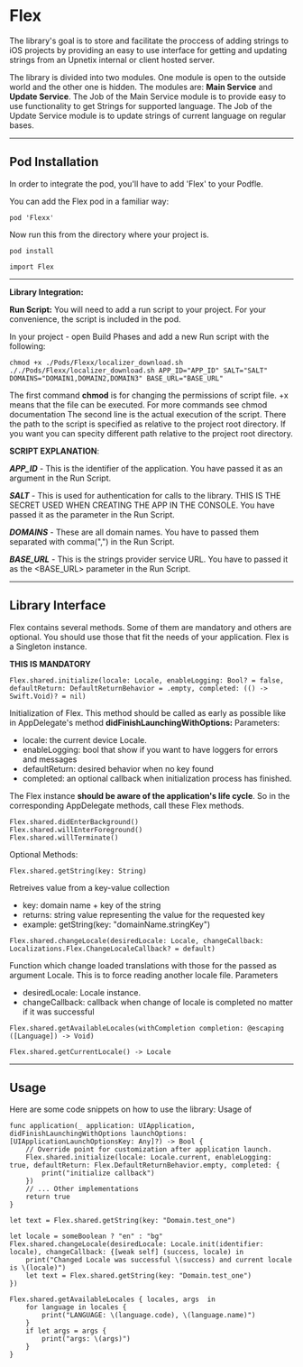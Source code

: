 Flex
===================
The library's goal is to store and facilitate the proccess of adding strings to iOS projects by providing an easy to use interface for getting and updating strings from an Upnetix internal or client hosted server.


The library is divided into two modules. One module is open to the outside world and the other one is hidden. The modules are: **Main Service** and **Update Service**.
The Job of the Main Service module is to provide easy to use functionality to get Strings for supported language.
The Job of the Update Service module is to update strings of current language on regular bases.

----------
Pod Installation
-------------

In order to integrate the pod, you'll have to add 'Flex' to your Podfle.

You can add the Flex pod in a familiar way:
```
pod 'Flexx'
```

Now run this from the directory where your project is.
```
pod install
```

```
import Flex
```
----------

**Library Integration:**

**Run Script:**
You will need to add a run script to your project. For your convenience, the script is included in the pod.

In your project - open Build Phases and add a new Run script with the following:
```
chmod +x ./Pods/Flexx/localizer_download.sh
././Pods/Flexx/localizer_download.sh APP_ID="APP_ID" SALT="SALT" DOMAINS="DOMAIN1,DOMAIN2,DOMAIN3" BASE_URL="BASE_URL"
```

The first command **chmod** is for changing the permissions of script file. +x means that the file can be executed. For more commands see chmod documentation
The second line is the actual execution of the script. There the path to the script is specified as relative to the project root directory. If you want you can specity different path relative to the project root directory.

**SCRIPT EXPLANATION**:

***APP_ID*** - This is the identifier of the application. You have passed it as an argument in the Run Script.

***SALT*** - This is used for authentication for calls to the library. THIS IS THE SECRET USED WHEN CREATING THE APP IN THE CONSOLE. You have passed it as the <Secret> parameter in the Run Script.

***DOMAINS*** - These are all domain names. You have to passed them separated with comma(",") in the Run Script.

***BASE_URL*** - This is the strings provider service URL. You have to passed it as the <BASE_URL> parameter in the Run Script.

-------------

Library Interface
-------------

Flex contains several methods. Some of them are mandatory and others are optional. You should use those that fit the needs of your application. Flex is a Singleton instance.

**THIS IS MANDATORY**
```
Flex.shared.initialize(locale: Locale, enableLogging: Bool? = false, defaultReturn: DefaultReturnBehavior = .empty, completed: (() -> Swift.Void)? = nil)
```
Initialization of Flex. This method should be called as early as possible like in AppDelegate's method **didFinishLaunchingWithOptions:**
Parameters:

- locale: the current device Locale.
- enableLogging: bool that show if you want to have loggers for errors and messages
- defaultReturn: desired behavior when no key found
- completed: an optional callback when initialization process has finished.

The Flex instance **should be aware of the application's life cycle**.
So in the corresponding AppDelegate methods, call these Flex methods.

```
Flex.shared.didEnterBackground()
Flex.shared.willEnterForeground()
Flex.shared.willTerminate()
```

Optional Methods:

```
Flex.shared.getString(key: String)
```
Retreives value from a key-value collection

- key: domain name + key of the string
- returns: string value representing the value for the requested key
- example: getString(key: "domainName.stringKey")

```
Flex.shared.changeLocale(desiredLocale: Locale, changeCallback: Localizations.Flex.ChangeLocaleCallback? = default)
```
Function which change loaded translations with those for the passed as argument Locale. This is to force reading another locale file.
Parameters
- desiredLocale: Locale instance.
- changeCallback: callback when change of locale is completed no matter if it was successful

```
Flex.shared.getAvailableLocales(withCompletion completion: @escaping ([Language]) -> Void)
```

```
Flex.shared.getCurrentLocale() -> Locale
```

-----------

Usage
-------------

Here are some code snippets on how to use the library:
Usage of

```
func application(_ application: UIApplication, didFinishLaunchingWithOptions launchOptions: [UIApplicationLaunchOptionsKey: Any]?) -> Bool {
	// Override point for customization after application launch.
	Flex.shared.initialize(locale: Locale.current, enableLogging: true, defaultReturn: Flex.DefaultReturnBehavior.empty, completed: {
		print("initialize callback")
	})
	// ... Other implementations
	return true
}

```
```
let text = Flex.shared.getString(key: "Domain.test_one")

```

```
let locale = someBoolean ? "en" : "bg"
Flex.shared.changeLocale(desiredLocale: Locale.init(identifier: locale), changeCallback: {[weak self] (success, locale) in
	print("Changed Locale was successful \(success) and current locale is \(locale)")
	let text = Flex.shared.getString(key: "Domain.test_one")
})

```

```
Flex.shared.getAvailableLocales { locales, args  in
    for language in locales {
        print("LANGUAGE: \(language.code), \(language.name)")
    }
    if let args = args {
        print("args: \(args)")
    }
}

```


